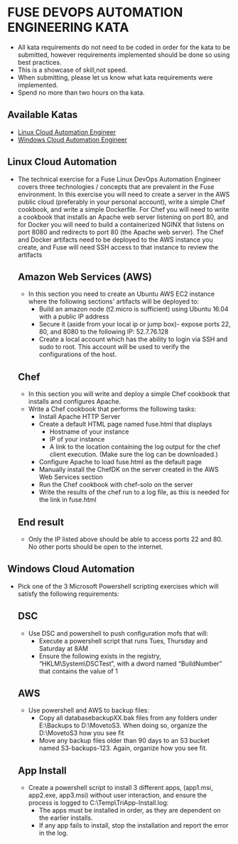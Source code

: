   # FUSE DEVOPS AUTOMATION ENGINEERING KATA

* All kata requirements do not need to be coded in order for the kata to be submitted, however requirements implemented 
  should be done so using best practices.
* This is a showcase of skill,not speed.
* When submitting, please let us know what kata requirements were implemented.
* Spend no more than two hours on tha kata.

## Available Katas
* [Linux Cloud Automation Engineer](https://github.com/cahcommercial/fuse-kata-devops/blob/master/README.md#linux-cloud-automation-engineer---kata-instructions) 
* [Windows Cloud Automation Engineer](https://github.com/cahcommercial/fuse-kata-devops/blob/master/README.md#windows-cloud-automation-engineer---kata-instructions)

## Linux Cloud Automation

* The technical exercise for a Fuse Linux DevOps Automation Engineer covers three technologies / concepts that are prevalent in the Fuse environment. In this exercise you will need to create a server in the AWS public cloud (preferably in your personal account), write a simple Chef cookbook, and write a simple Dockerfile. For Chef you will need to write a cookbook that installs an Apache web server listening on port 80, and for Docker you will need to build a containerized NGINX that listens on port 8080 and redirects to port 80 (the Apache web server). The Chef and Docker artifacts need to be deployed to the AWS instance you create, and Fuse will need SSH access to that instance to review the artifacts
  
     ## Amazon Web Services (AWS)
     * In this section you need to create an Ubuntu AWS EC2 instance where the following sections' artifacts will be deployed to:
        * Build an amazon node (t2.micro is sufficient) using Ubuntu 16.04 with a public IP address 
        * Secure it (aside from your local ip or jump box)- expose ports 22, 80, and 8080 to the following IP: 52.7.76.128
        * Create a local account which has the ability to login via SSH and sudo to root.  This account will be used to verify the configurations of the host.

    ## Chef
    * In this section you will write and deploy a simple Chef cookbook that installs and configures Apache.
     * Write a Chef cookbook that performs the following tasks:
        * Install Apache HTTP Server
        * Create a default HTML page named fuse.html that displays
          * Hostname of your instance
          * IP of your instance
          * A link to the location containing the log output for the chef client execution. (Make sure the log can be downloaded.)
        * Configure Apache to load fuse.html as the default page
        * Manually install the ChefDK on the server created in the AWS Web Services section
        * Run the Chef cookbook with chef-solo on the server
        * Write the results of the chef run to a log file, as this is needed for the link in fuse.html

    ## End result
     * Only the IP listed above should be able to access ports 22 and 80.  No other ports should be open to the internet.
    
 
 
 
## Windows Cloud Automation

* Pick one of the 3 Microsoft Powershell scripting exercises which will satisfy the following requirements:
  
  ## DSC 
  *	Use DSC and powershell to push configuration mofs that will:
    *	Execute a powershell script that runs Tues, Thursday and Saturday at 8AM
    * Ensure the following exists in the registry, “HKLM\System\DSCTest”, with a dword named “BuildNumber” that contains the value of 1
  
  ## AWS
  *	Use powershell and AWS to backup files:
    *	Copy all databasebackupXX.bak files from any folders under E:\Backups to D:\MovetoS3. When doing so, organize the D:\MovetoS3 how you see fit
    *	Move any backup files older than 90 days  to an S3 bucket named S3-backups-123. Again, organize how you see fit.

  ## App Install
  *	Create a powershell script to install 3 different apps, (app1.msi, app2.exe, app3.msi) without user interaction, and ensure the process is logged to C:\Temp\TriApp-Install.log:
    *	The apps must be installed in order, as they are dependent on the earlier installs.
    * If any app fails to install, stop the installation and report the error in the log.


